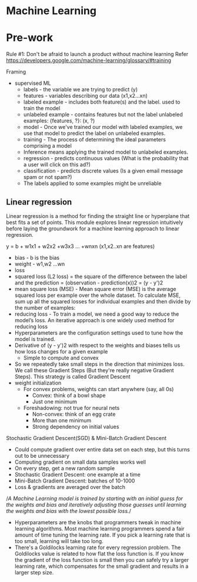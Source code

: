 # Machine Learning
# Pre-work

Rule #1: Don't be afraid to launch a product without machine learning
Refer https://developers.google.com/machine-learning/glossary/#training

Framing
- supervised ML
  - labels - the variable we are trying to predict (y)
  - features - variables describing our data (x1,x2...xn)
  - labeled example - includes both feature(s) and the label. used to train the model
  - unlabeled example - contains features but not the label
    unlabeled examples: {features, ?}: (x, ?)
  - model - Once we've trained our model with labeled examples, we use that model to predict the label on unlabeled examples.
  - training - The process of determining the ideal parameters comprising a model
  - Inference means applying the trained model to unlabeled examples. 
  - regression - predicts continuous values (What is the probability that a user will click on this ad?)
  - classification - predicts discrete values (Is a given email message spam or not spam?)
  - The labels applied to some examples might be unreliable

## Linear regression
Linear regression is a method for finding the straight line or hyperplane that best fits a set of points. 
This module explores linear regression intuitively before laying the groundwork for a machine learning approach to linear regression.

y = b + w1x1 + w2x2 +w3x3 ... +wnxn (x1,x2..xn are features)

- bias - b is the bias
- weight - w1,w2 ...wn
- loss
- squared loss (L2 loss) = the square of the difference between the label and the prediction  = (observation - prediction(x))2
  = (y - y')2
- mean square loss (MSE) - Mean square error (MSE) is the average squared loss per example over the whole dataset. To calculate MSE, sum up all the squared losses for individual examples and then divide by the number of examples:
- reducing loss - To train a model, we need a good way to reduce the model’s loss. An iterative approach is one widely used method for reducing loss
- Hyperparameters are the configuration settings used to tune how the model is trained.
- Derivative of (y - y')2 with respect to the weights and biases tells us how loss changes for a given example
  - Simple to compute and convex
- So we repeatedly take small steps in the direction that minimizes loss. We call these Gradient Steps (But they're really negative Gradient Steps). This strategy is called Gradient Descent
- weight initialization
  - For convex problems, weights can start anywhere (say, all 0s)
    - Convex: think of a bowl shape
    - Just one minimum
  - Foreshadowing: not true for neural nets
    - Non-convex: think of an egg crate
    - More than one minimum
    - Strong dependency on initial values

Stochastic Gradient Descent(SGD) & Mini-Batch Gradient Descent
- Could compute gradient over entire data set on each step, but this turns out to be unnecessary
- Computing gradient on small data samples works well
- On every step, get a new random sample
- Stochastic Gradient Descent: one example at a time
- Mini-Batch Gradient Descent: batches of 10-1000
- Loss & gradients are averaged over the batch

/*A Machine Learning model is trained by starting with an initial guess for the weights and bias and iteratively adjusting those guesses until learning the weights and bias with the lowest possible loss.*/

- Hyperparameters are the knobs that programmers tweak in machine learning algorithms. Most machine learning programmers spend a fair amount of time tuning the learning rate. If you pick a learning rate that is too small, learning will take too long.
- There's a Goldilocks learning rate for every regression problem. The Goldilocks value is related to how flat the loss function is. If you know the gradient of the loss function is small then you can safely try a larger learning rate, which compensates for the small gradient and results in a larger step size.



